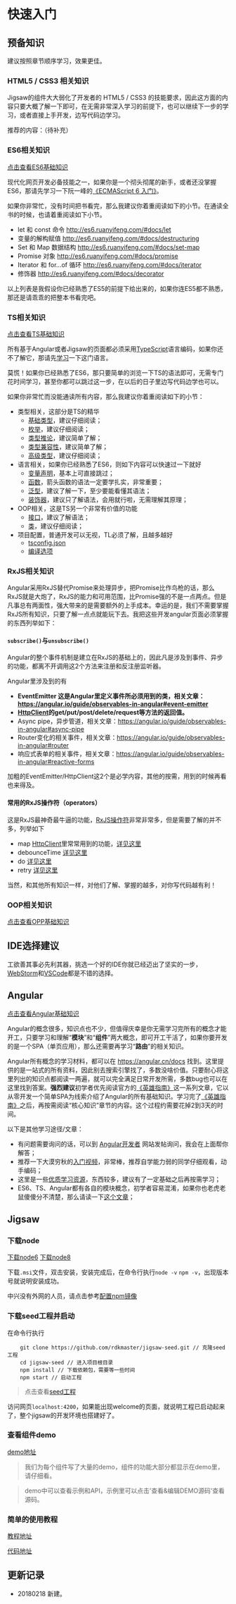 # 快速入门

## 预备知识

建议按照章节顺序学习，效果更佳。

### HTML5 / CSS3 相关知识

Jigsaw的组件大大弱化了开发者的 HTML5 / CSS3 的技能要求，因此这方面的内容只要大概了解一下即可，在无需非常深入学习的前提下，也可以继续下一步的学习，或者直接上手开发，边写代码边学习。

推荐的内容：（待补充）

### ES6相关知识

[点击查看ES6基础知识](/vmax-studio/awade/docs/basic-knowledge/es6-basic)

现代化网页开发必备技能之一，如果你是一个彻头彻尾的新手，或者还没掌握ES6，那请先学习一下阮一峰的[《ECMAScript 6 入门》](http://es6.ruanyifeng.com/)。

如果你非常忙，没有时间把书看完，那么我建议你着重阅读如下的小节。在通读全书的时候，也请着重阅读如下小节。

- let 和 const 命令 <http://es6.ruanyifeng.com/#docs/let>
- 变量的解构赋值 <http://es6.ruanyifeng.com/#docs/destructuring>
- Set 和 Map 数据结构 <http://es6.ruanyifeng.com/#docs/set-map>
- Promise 对象 <http://es6.ruanyifeng.com/#docs/promise>
- Iterator 和 for...of 循环 <http://es6.ruanyifeng.com/#docs/iterator>
- 修饰器 <http://es6.ruanyifeng.com/#docs/decorator>

以上列表是我假设你已经熟悉了ES5的前提下给出来的，如果你连ES5都不熟悉，那还是请乖乖的把整本书看完吧。

### TS相关知识

[点击查看TS基础知识](/vmax-studio/awade/docs/basic-knowledge/ts-basic)

所有基于Angular或者Jigsaw的页面都必须采用[TypeScript](https://www.tslang.cn)语言编码，如果你还不了解它，那请先[学习](https://www.tslang.cn/docs/home.html)一下这门语言。

莫慌！如果你已经熟悉了ES6，那只要简单的浏览一下TS的语法即可，无需专门花时间学习，甚至你都可以跳过这一步，在以后的日子里边写代码边学也可以。

如果你非常忙而没能通读所有内容，那么我建议你着重阅读如下的小节：

- 类型相关，这部分是TS的精华
    - [基础类型](https://www.tslang.cn/docs/handbook/basic-types.html)，建议仔细阅读；
    - [枚举](https://www.tslang.cn/docs/handbook/enums.html)，建议仔细阅读；
    - [类型推论](https://www.tslang.cn/docs/handbook/type-inference.html)，建议简单了解；
    - [类型兼容性](https://www.tslang.cn/docs/handbook/type-compatibility.html)，建议简单了解；
    - [高级类型](https://www.tslang.cn/docs/handbook/advanced-types.html)，建议仔细阅读；
- 语言相关，如果你已经熟悉了ES6，则如下内容可以快速过一下就好
    - [变量声明](https://www.tslang.cn/docs/handbook/variable-declarations.html)，基本上可直接跳过；
    - [函数](https://www.tslang.cn/docs/handbook/functions.html)，箭头函数的语法一定要学扎实，非常重要；
    - [泛型](https://www.tslang.cn/docs/handbook/generics.html)，建议了解一下，至少要能看懂其语法；
    - [装饰器](https://www.tslang.cn/docs/handbook/decorators.html)，建议只了解语法，会用就行啦，无需理解其原理；
- OOP相关，这是TS另一个非常有价值的功能
    - [接口](https://www.tslang.cn/docs/handbook/interfaces.html)，建议了解语法；
    - [类](https://www.tslang.cn/docs/handbook/classes.html)，建议仔细阅读；
- 项目配置，普通开发可以无视，TL必须了解，且越多越好
    - [tsconfig.json](https://www.tslang.cn/docs/handbook/tsconfig-json.html)
    - [编译选项](https://www.tslang.cn/docs/handbook/compiler-options.html)

### RxJS相关知识

Angular采用RxJS替代Promise来处理异步，把Promise比作鸟枪的话，那么RxJS就是大炮了，RxJS的能力和可用范围，比Promise强的不是一点两点。但是凡事总有两面性，强大带来的是需要额外的上手成本。幸运的是，我们不需要掌握RxJS所有知识，只要了解一点点就能玩下去。我把这些开发angular页面必须掌握的东西列举如下：

#### `subscribe()`与`unsubscribe()`

Angular的整个事件机制是建立在RxJS的基础上的，因此凡是涉及到事件、异步的功能，都离不开调用这2个方法来注册和反注册监听器。

Angular里涉及到的有

- **EventEmitter 这是Angular里定义事件所必须用到的类，相关文章：<https://angular.io/guide/observables-in-angular#event-emitter>**
- **[HttpClient](https://angular.cn/guide/http)的get/put/post/delete/request等方法的返回值。**
- Async pipe，异步管道，相关文章：<https://angular.io/guide/observables-in-angular#async-pipe>
- Router变化的相关事件，相关文章：<https://angular.io/guide/observables-in-angular#router>
- 响应式表单的相关事件，相关文章：<https://angular.io/guide/observables-in-angular#reactive-forms>

加粗的EventEmitter/HttpClient这2个是必学内容，其他的按需，用到的时候再看也来得及。

#### 常用的RxJS操作符（operators）

这是RxJS最神奇最牛逼的功能，[RxJS操作符](http://cn.rx.js.org/manual/overview.html#h213)非常非常多，但是需要了解的并不多，列举如下

- map [HttpClient](https://angular.cn/guide/http)里常常用到的功能，[详见这里](http://cn.rx.js.org/class/es6/Observable.js~Observable.html#instance-method-map)
- debounceTime [详见这里](http://cn.rx.js.org/class/es6/Observable.js~Observable.html#instance-method-debounceTime)
- do [详见这里](http://cn.rx.js.org/class/es6/Observable.js~Observable.html#instance-method-do)
- retry [详见这里](http://cn.rx.js.org/class/es6/Observable.js~Observable.html#instance-method-retry)

当然，和其他所有知识一样，对他们了解、掌握的越多，对你写代码越有利！

### OOP相关知识
[点击查看OPP基础知识](/rdk/app/ui-designer/docs/basic-knowledge/oop-basic.zip)

## IDE选择建议

工欲善其事必先利其器，挑选一个好的IDE你就已经迈出了坚实的一步，[WebStorm](https://www.jetbrains.com/webstorm/)和[VSCode](https://code.visualstudio.com/)都是不错的选择。

## Angular

[点击查看Angular基础知识](/vmax-studio/awade/docs/basic-knowledge/ng-basic)

Angular的概念很多，知识点也不少，但值得庆幸是你无需学习完所有的概念才能开工，只要学习和理解“**模块**”和“**组件**”两大概念，即可开工干活了，如果你要开发的是一个SPA（单页应用），那么还需要再学习“**路由**”的相关知识。

Angular所有概念的学习材料，都可以在 <https://angular.cn/docs> 找到。这里提供的是一站式的所有资料，因此别去搜索引擎找了，多数没啥价值。只要耐心将这里列出的知识点都阅读一两遍，就可以完全满足日常开发所需，多数bug也可以在这里找到答案。**强烈建议**初学者优先阅读官方的[《英雄指南》](https://angular.cn/tutorial)这一系列文章，它以从零开发一个简单SPA为线索介绍了Angular的所有基础知识。学习完了[《英雄指南》](https://angular.cn/tutorial)之后，再按需阅读“核心知识”章节的内容。这个过程约需要花掉2到3天的时间。

以下是其他学习途径/文章：

- 有问题需要询问的话，可以到 [Angular开发者](http://ngfans.net) 网站发帖询问，我会在上面帮你解答；
- 推荐一下大漠穷秋的[入门视频](http://ngfans.net/category/2/videos)，非常棒，推荐自学能力弱的同学仔细观看，动手编码；
- 这里是一些[优质学习资源](http://ngfans.net/topic/5/post)，东西较多，建议有了一定基础之后再按需学习；
- ES6、TS、Angular都有各自的模块概念，初学者容易混淆，如果你也老虎老鼠傻傻分不清楚，那么请读一下[这个文章](https://angular.cn/guide/architecture#模块)；

## Jigsaw

### 下载node

[下载node6](https://nodejs.org/download/release/v6.14.4/)
[下载node8](https://nodejs.org/download/release/v8.12.0/)

下载`.msi`文件，双击安装，安装完成后，在命令行执行`node -v` `npm -v`，出现版本号就说明安装成功。

中兴没有外网的人员，请点击参考[配置npm镜像](https://dev.zte.com.cn/topic/#/45132)

### 下载seed工程并启动

在命令行执行

```
    git clone https://github.com/rdkmaster/jigsaw-seed.git // 克隆seed工程
    cd jigsaw-seed // 进入项目根目录
    npm install // 下载依赖包，需要等一些时间
    npm start // 启动工程
```

> 点击查看[seed工程](https://github.com/rdkmaster/jigsaw-seed)

访问网页`localhost:4200`，如果能出现welcome的页面，就说明工程已启动起来了，整个jigsaw的开发环境也搭建好了。

### 查看组件demo

[demo地址](http://rdk.zte.com.cn/components/introduce)

> 我们为每个组件写了大量的demo，组件的功能大部分都显示在demo里，请仔细看。

> demo中可以查看示例和API，示例里可以点击'查看&编辑DEMO源码'查看源码。

### 简单的使用教程

[教程地址](https://github.com/rdkmaster/jigsaw/blob/master/docs/tourist/index.md)

[代码地址](https://github.com/rdkmaster/jigsaw-tourist)

## 更新记录
- 20180218 新建。